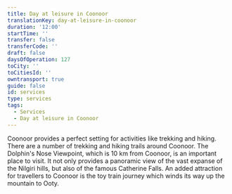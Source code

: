 ```yaml
---
title: Day at leisure in Coonoor
translationKey: day-at-leisure-in-coonoor
duration: '12:00'
startTime: ''
transfer: false
transferCode: ''
draft: false
daysOfOperation: 127
toCity: ''
toCitiesId: ''
owntransport: true
guide: false
id: services
type: services
tags:
  - Services
  - Day at leisure in Coonoor
---
```

Coonoor provides a perfect setting for activities like trekking and hiking. There are a number of trekking and hiking trails around Coonoor. The Dolphin's Nose Viewpoint, which is 10 km from Coonoor, is an important place to visit. It not only provides a panoramic view of the vast expanse of the Nilgiri hills, but also of the famous Catherine Falls. An added attraction for travellers to Coonoor is the toy train journey which winds its way up the mountain to Ooty.